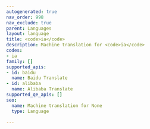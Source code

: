 ```yaml
---
autogenerated: true
nav_order: 998
nav_exclude: true
parent: Languages
layout: language
title: <code>ia</code>
description: Machine translation for <code>ia</code>
codes:
- ia
family: []
supported_apis:
- id: baidu
  name: Baidu Translate
- id: alibaba
  name: Alibaba Translate
supported_qe_apis: []
seo:
  name: Machine translation for None
  type: Language

---
```


